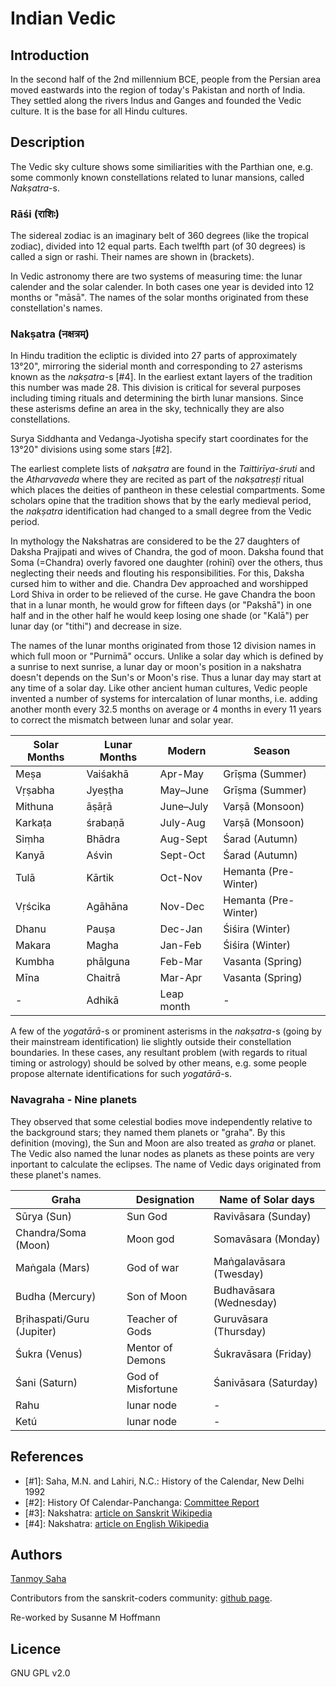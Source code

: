 # Indian Vedic

## Introduction

In the second half of the 2nd millennium BCE, people from the Persian area
moved eastwards into the region of today's Pakistan and north of India. They
settled along the rivers Indus and Ganges and founded the Vedic culture. It is
the base for all Hindu cultures.

## Description

The Vedic sky culture shows some similiarities with the Parthian one, e.g. some
commonly known constellations related to lunar mansions, called _Nakṣatra_-s.

### Rāśi (राशिः)

The sidereal zodiac is an imaginary belt of 360 degrees (like the tropical
zodiac), divided into 12 equal parts. Each twelfth part (of 30 degrees) is
called a sign or rashi. Their names are shown in (brackets).

In Vedic astronomy there are two systems of measuring time: the lunar calender
and the solar calender. In both cases one year is devided into 12 months or
"māsā". The names of the solar months originated from these constellation's
names.

### Nakṣatra (नक्षत्रम्)

In Hindu tradition the ecliptic is divided into 27 parts of approximately
13°20", mirroring the siderial month and corresponding to 27 asterisms known as
the _nakṣatra_-s [#4]. In the earliest extant layers of the tradition this
number was made 28. This division is critical for several purposes including
timing rituals and determining the birth lunar mansions. Since these asterisms
define an area in the sky, technically they are also constellations.

Surya Siddhanta and Vedanga-Jyotisha specify start coordinates for the 13°20"
divisions using some stars [#2].

The earliest complete lists of _nakṣatra_ are found in the _Taittirīya-śruti_
and the _Atharvaveda_ where they are recited as part of the _nakṣatreṣṭi_
ritual which places the deities of pantheon in these celestial compartments.
Some scholars opine that the tradition shows that by the early medieval period,
the _nakṣatra_ identification had changed to a small degree from the Vedic
period.

In mythology the Nakshatras are considered to be the 27 daughters of Daksha
Prajipati and wives of Chandra, the god of moon. Daksha found that Soma
(=Chandra) overly favored one daughter (rohinī) over the others, thus
neglecting their needs and flouting his responsibilities. For this, Daksha
cursed him to wither and die. Chandra Dev approached and worshipped Lord Shiva
in order to be relieved of the curse. He gave Chandra the boon that in a lunar
month, he would grow for fifteen days (or "Pakshā") in one half and in the
other half he would keep losing one shade (or "Kalā") per lunar day (or
"tithi") and decrease in size.

The names of the lunar months originated from those 12 division names in which
full moon or "Purnimā" occurs. Unlike a solar day which is defined by a sunrise
to next sunrise, a lunar day or moon's position in a nakshatra doesn't depends
on the Sun's or Moon's rise. Thus a lunar day may start at any time of a solar
day. Like other ancient human cultures, Vedic people invented a number of
systems for intercalation of lunar months, i.e. adding another month every 32.5
months on average or 4 months in every 11 years to correct the mismatch between
lunar and solar year.

| Solar Months | Lunar Months | Modern     | Season |
|--------------|--------------|------------|--------|
| Meṣa         | Vaiśakhā     | Apr-May    | Grīṣma (Summer) |
| Vṛṣabha      | Jyeṣṭha      | May–June   | Grīṣma (Summer) |
| Mithuna      | āṣāṛā        | June–July  | Varṣā (Monsoon) |
| Karkaṭa      | śrabaṇā      | July-Aug   | Varṣā (Monsoon) |
| Siṃha        | Bhādra       | Aug-Sept   | Śarad (Autumn) |
| Kanyā        | Aśvin        | Sept-Oct   | Śarad (Autumn) |
| Tulā         | Kārtik       | Oct-Nov    | Hemanta (Pre-Winter) |
| Vṛścika      | Agāhāna      | Nov-Dec    | Hemanta (Pre-Winter) |
| Dhanu        | Pauṣa        | Dec-Jan    | Śiśira (Winter) |
| Makara       | Magha        | Jan-Feb    | Śiśira (Winter) |
| Kumbha 	     | phālguna     | Feb-Mar    | Vasanta (Spring) |
| Mīna         | Chaitrā      | Mar-Apr    | Vasanta (Spring) |
|  -           | Adhikā       | Leap month |  -  |

A few of the _yogatārā_-s or prominent asterisms in the _nakṣatra_-s (going by
their mainstream identification) lie slightly outside their constellation
boundaries. In these cases, any resultant problem (with regards to ritual
timing or astrology) should be solved by other means, e.g. some people propose
alternate identifications for such _yogatārā_-s.

### Navagraha - Nine planets

They observed that some celestial bodies move independently relative to the
background stars; they named them planets or "graha". By this definition
(moving), the Sun and Moon are also treated as _graha_ or planet. The Vedic
also named the lunar nodes as planets as these points are very inportant to
calculate the eclipses. The name of Vedic days originated from these planet's
names.

| Graha | Designation | Name of Solar days |
|-------|-------------|--------------------|
| Sūrya (Sun) | Sun God | Ravivāsara (Sunday) |
| Chandra/Soma (Moon) | Moon god | Somavāsara (Monday) |
| Maṅgala (Mars) | God of war | Maṅgalavāsara (Twesday) |
| Budha (Mercury) | Son of Moon | Budhavāsara (Wednesday) |
| Bṛihaspati/Guru (Jupiter) | Teacher of Gods | Guruvāsara (Thursday) |
| Śukra (Venus) | Mentor of Demons | Śukravāsara (Friday) |
| Śani (Saturn) | God of Misfortune | Śanivāsara (Saturday) |
| Rahu | lunar node |  -  |
| Ketú | lunar node |  -  |


## References

 - [#1]: Saha, M.N. and Lahiri, N.C.: History of the Calendar, New Delhi 1992
 - [#2]: History Of Calendar-Panchanga: [Committee Report](https://archive.org/stream/HistoryOfCalendarPanchangaCommittee/History-of-Calendar-Panchanga-Committee#page/n77/mode/2up)
 - [#3]: Nakshatra: [article on Sanskrit Wikipedia](https://sa.wikipedia.org/wiki/नक्षत्रम्)
 - [#4]: Nakshatra: [article on English Wikipedia](https://en.wikipedia.org/wiki/Nakshatra)

## Authors

[Tanmoy Saha](https://groups.google.com/forum/#!forum/sanskrit-programmers)

Contributors from the sanskrit-coders community: [github
page](https://github.com/sanskrit-coders).

Re-worked by Susanne M Hoffmann

## Licence

GNU GPL v2.0
